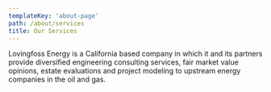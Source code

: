 ```yaml
---
templateKey: 'about-page'
path: /about/services
title: Our Services
---
```


Lovingfoss Energy is a California based company in which it and its partners provide diversified engineering consulting services, fair market value opinions, estate evaluations and project modeling to upstream energy companies in the oil and gas. 